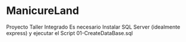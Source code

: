 # ManicureLand
Proyecto Taller Integrado
Es necesario Instalar SQL Server (idealmente express) y ejecutar el Script 01-CreateDataBase.sql
